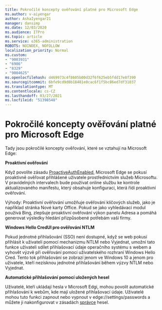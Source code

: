 ```yaml
---
title: Pokročilé koncepty ověřování platné pro Microsoft Edge
ms.author: v-aiyengar
author: AshaIyengar21
manager: dansimp
ms.date: 12/03/2020
ms.audience: ITPro
ms.topic: article
ms.service: o365-administration
ROBOTS: NOINDEX, NOFOLLOW
localization_priority: Normal
ms.custom:
- "9003931"
- "6986"
- "8329"
- "9004625"
ms.openlocfilehash: d469973c4f8605b00d32f6f625eb5fdd17e8f390
ms.sourcegitcommit: 6bfe9cd9d0b18481e0cac6f1f5bc86ed7df31037
ms.translationtype: MT
ms.contentlocale: cs-CZ
ms.lasthandoff: 03/27/2021
ms.locfileid: "51398548"
---
```

# <a name="advanced-authentication-concepts-applicable-to-microsoft-edge"></a>Pokročilé koncepty ověřování platné pro Microsoft Edge

Tady jsou pokročilé koncepty ověřování, které se vztahují na Microsoft Edge:

**Proaktivní ověřování**

Když povolíte zásadu [ProactiveAuthEnabled,](https://go.microsoft.com/fwlink/?linkid=2134621) Microsoft Edge se pokusí proaktivně ověřovat přihlášené uživatele prostřednictvím služeb Microsoftu. V pravidelných intervalech bude používat online službu ke kontrole aktualizovaného manifestu, který obsahuje konfiguraci, která řídí proaktivní ověřování.

Výhody: Proaktivní ověřování umožňuje ověřování klíčových služeb, jako je například stránka Nové karty Office. Pokud se jako vyhledávací modul používá Bing, zlepšuje proaktivní ověřování výkon panelu Adresa a pomáhá generovat výsledky hledání přizpůsobené potřebám vaší firmy.

**Windows Hello CredUI pro ověřování NTLM**

Pokud jednotné přihlašování (SSO) není dostupné, když se web pokusí přihlásit k uživateli pomocí mechanizmu NTLM nebo Vyjednat, umožní tato funkce uživateli sdílet přihlašovací údaje operačního systému s webem a vyhovět výzvě při ověřování pomocí uživatelského rozhraní Windows Hello Cred. Tento tok přihlašování se zobrazí jenom ve Windows 10 a jenom pro uživatele, kteří nezísknou jednotné přihlašování během výzvy NTLM nebo Vyjednat.

**Automatické přihlašování pomocí uložených hesel**

Uživatelé, kteří ukládají hesla v Microsoft Edgi, mohou povolit automatické přihlašování k webům, kde mají uložené přihlašovací údaje. Uživatelé mohou tuto funkci zapnout nebo vypnout v edge://settings/passwords a můžete ji nakonfigurovat v zásadách [správce](https://go.microsoft.com/fwlink/?linkid=2134622) hesel.
